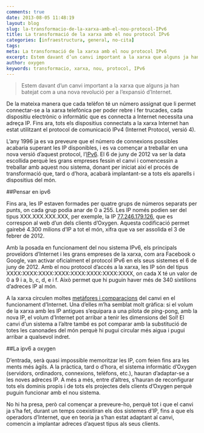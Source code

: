 ```yaml
---
comments: true
date: 2013-08-05 11:48:19
layout: blog
slug: la-transformacio-de-la-xarxa-amb-el-nou-protocol-IPv6
title: La transformació de la xarxa amb el nou protocol IPv6
categories: [infraestructura, general, no-cita]
tags:
meta: La transformació de la xarxa amb el nou protocol IPv6
excerpt: Estem davant d’un canvi important a la xarxa que alguns ja han batejat com a una nova revolució per a l’expansió d’Internet.
author: oxygen
keywords: transformacio, xarxa, nou, protocol, IPv6
---
```


<blockquote>
	<p>Estem davant d’un canvi important a la xarxa que alguns ja han batejat com a una nova revolució per a l’expansió d’Internet.</p>
</blockquote>

De la mateixa manera que cada telèfon té un número assignat que li permet connectar-se a la xarxa telefònica per poder rebre i fer trucades, cada dispositiu electrònic o informàtic que es connecta a Internet necessita una adreça IP. Fins ara, tots els dispositius connectats a la xarxa Internet han estat utilitzant el protocol de comunicació IPv4 (Internet Protocol, versió 4).

L’any 1996 ja es va preveure que el número de connexions possibles acabaria superant les IP disponibles, i es va començar a treballar en una nova versió d’aquest protocol, l’[IPv6](http://www.worldipv6launch.org/ "IPv6"). El 6 de juny de 2012 va ser la data escollida perquè les grans empreses fessin el canvi i comencessin a treballar amb aquest nou sistema, donant per iniciat així el procés de transformació que, tard o d’hora, acabarà implantant-se a tots els aparells i dispositius del món.

##Pensar en ipv6

Fins ara, les IP estaven formades per quatre grups de números separats per punts, on cada grup podia anar de 0 a 255. Les IP només podien ser del tipus XXX.XXX.XXX.XXX, per exemple, la IP [77.246.179.126](http://77.246.179.126 "Ip d'exemple d'Oxygen"), que es correspon al web d’un dels clients d’Oxygen. Aquesta codificació permet gairebé 4.300 milions d’IP a tot el món, xifra que va ser assolida el 3 de febrer de 2012.

Amb la posada en funcionament del nou sistema IPv6, els principals proveïdors d’Internet i les grans empreses de la xarxa, com ara Facebook o Google, van activar oficialment el protocol IPv6 en els seus sistemes el 6 de juny de 2012. Amb el nou protocol d’accés a la xarxa, les IP són del tipus XXXX:XXXX:XXXX:XXXX:XXXX:XXXX:XXXX:XXXX, on cada X té un valor de 0 a 9 i a, b, c, d, e i f. Això permet que hi puguin haver més de 340 sixtilions d’adreces IP al món.

A la xarxa circulen moltes [metàfores i comparacions](http://www.google.es/ipv6/ "Google i IPv6") del canvi en el funcionament d’Internet. Una d’elles m’ha semblat molt gràfica: si el volum de la xarxa amb les IP antigues s’equipara a una pilota de ping-pong, amb la nova IP, el volum d’Internet pot arribar a tenir les dimensions del Sol! El canvi d’un sistema a l’altre també es pot comparar amb la substitució de totes les canonades del món perquè hi pugui circular més aigua i pugui arribar a qualsevol indret.

##La ipv6 a oxygen

D’entrada, serà quasi impossible memoritzar les IP, com feien fins ara les ments més àgils. A la pràctica, tard o d’hora, el sistema informàtic d’Oxygen (servidors, ordinadors, connexions, telèfons, etc.), hauran d’adaptar-se a les noves adreces IP. A més a més, entre d’altres, s’hauran de reconfigurar tots els dominis propis i de tots els projectes dels clients d’Oxygen perquè puguin funcionar amb el nou sistema.

No hi ha presa, però cal començar a preveure-ho, perquè tot i que el canvi ja s’ha fet, durant un temps coexistiran els dos sistemes d’IP, fins a que els operadors d’Internet, que en teoria ja s’han estat adaptant al canvi, comencin a implantar adreces d’aquest tipus als seus clients.